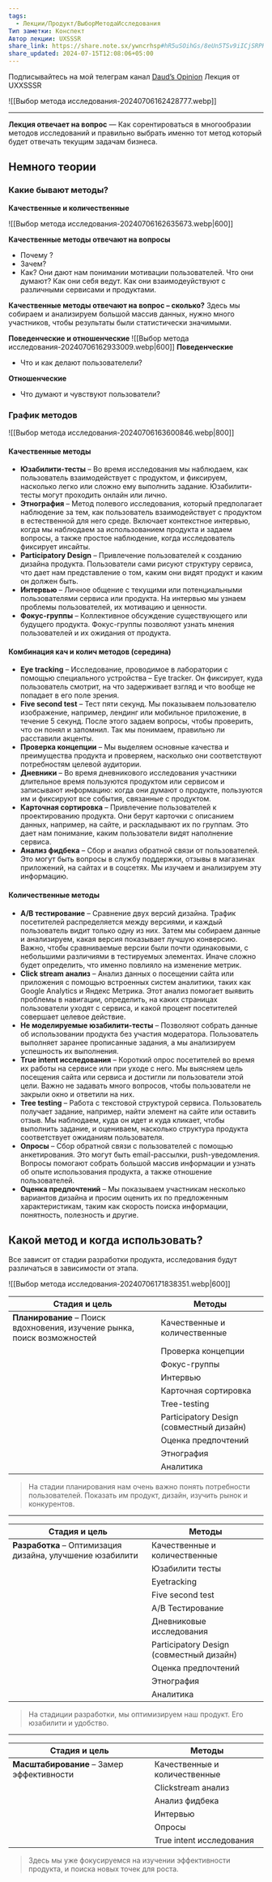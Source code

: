 ```yaml
---
tags:
  - Лекции/Продукт/ВыборМетодаИсследования
Тип заметки: Конспект
Автор лекции: UXSSSR
share_link: https://share.note.sx/ywncrhsp#hR5uSOihGs/8eUn5TSv9iICjSRPHQ3Wq/TRws4GB9go
share_updated: 2024-07-15T12:08:06+05:00
---
```

Подписывайтесь на мой телеграм канал [Daud’s Opinion](https://t.me/DaudsOpinion)
Лекция от UXXSSSR

![[Выбор метода исследования-20240706162428777.webp]]

---

**Лекция отвечает на вопрос** — Как сорентироваться в многообразии методов исследований и правильно выбрать именно тот метод который будет отвечать текущим задачам бизнеса.

## Немного теории

### Какие бывают методы?
**Качественные и количественные**

![[Выбор метода исследования-20240706162635673.webp|600]]

**Качественные методы отвечают на вопросы**
- Почему ?
- Зачем?
- Как?
Они дают нам понимании мотивации пользователей. Что они думают? Как они себя ведут. Как они взаимодеуйствуют с различными сервисами и продуктами.

**Качественные методы отвечают на вопрос – сколько?**
Здесь мы собираем и анализируем большой массив данных, нужно много участников, чтобы результаты были статистически значимыми.

**Поведенческие и отношенческие**
![[Выбор метода исследования-20240706162933009.webp|600]]
**Поведенческие**
- Что и как делают пользователели?

**Отношенческие**
- Что думают и чувствуют пользователи?

### График методов

![[Выбор метода исследования-20240706163600846.webp|800]]

#### Качественные методы
- **Юзабилити-тесты** – Во время исследования мы наблюдаем, как пользователь взаимодействует с продуктом, и фиксируем, насколько легко или сложно ему выполнить задание. Юзабилити-тесты могут проходить онлайн или лично.
- **Этнография** – Метод полевого исследования, который предполагает наблюдение за тем, как пользователь взаимодействует с продуктом в естественной для него среде. Включает контекстное интервью, когда мы наблюдаем за использованием продукта и задаем вопросы, а также простое наблюдение, когда исследователь фиксирует инсайты.
- **Participatory Design** – Привлечение пользователей к созданию дизайна продукта. Пользователи сами рисуют структуру сервиса, что дает нам представление о том, каким они видят продукт и каким он должен быть.
- **Интервью** – Личное общение с текущими или потенциальными пользователями сервиса или продукта. На интервью мы узнаем проблемы пользователей, их мотивацию и ценности.
- **Фокус-группы** – Коллективное обсуждение существующего или будущего продукта. Фокус-группы позволяют узнать мнения пользователей и их ожидания от продукта.

#### Комбинация кач и колич методов (середина)
- **Eye tracking** – Исследование, проводимое в лаборатории с помощью специального устройства – Eye tracker. Он фиксирует, куда пользователь смотрит, на что задерживает взгляд и что вообще не попадает в его поле зрения.
- **Five second test** – Тест пяти секунд. Мы показываем пользователю изображение, например, лендинг или мобильное приложение, в течение 5 секунд. После этого задаем вопросы, чтобы проверить, что он понял и запомнил. Так мы понимаем, правильно ли расставили акценты.
- **Проверка концепции** – Мы выделяем основные качества и преимущества продукта и проверяем, насколько они соответствуют потребностям целевой аудитории.
- **Дневники** – Во время дневникового исследования участники длительное время пользуются продуктом или сервисом и записывают информацию: когда они думают о продукте, пользуются им и фиксируют все события, связанные с продуктом.
- **Карточная сортировка** – Привлечение пользователей к проектированию продукта. Они берут карточки с описанием данных, например, на сайте, и раскладывают их по группам. Это дает нам понимание, каким пользователи видят наполнение сервиса.
- **Анализ фидбека** – Сбор и анализ обратной связи от пользователей. Это могут быть вопросы в службу поддержки, отзывы в магазинах приложений, на сайтах и в соцсетях. Мы изучаем и анализируем эту информацию.

#### Количественные методы
- **A/B тестирование** – Сравнение двух версий дизайна. Трафик посетителей распределяется между версиями, и каждый пользователь видит только одну из них. Затем мы собираем данные и анализируем, какая версия показывает лучшую конверсию. Важно, чтобы сравниваемые версии были почти одинаковыми, с небольшими различиями в тестируемых элементах. Иначе сложно будет определить, что именно повлияло на изменение метрик.
- **Click stream анализ** – Анализ данных о посещении сайта или приложения с помощью встроенных систем аналитики, таких как Google Analytics и Яндекс Метрика. Этот анализ помогает выявить проблемы в навигации, определить, на каких страницах пользователи уходят с сервиса, и какой процент посетителей совершает целевое действие.
- **Не моделируемые юзабилити-тесты** – Позволяют собрать данные об использовании продукта без участия модератора. Пользователь выполняет заранее прописанные задания, а мы анализируем успешность их выполнения.
- **True intent исследования** – Короткий опрос посетителей во время их работы на сервисе или при уходе с него. Мы выясняем цель посещения сайта или сервиса и достигли ли пользователи этой цели. Важно не задавать много вопросов, чтобы пользователи не закрыли окно и ответили на них.
- **Tree testing** – Работа с текстовой структурой сервиса. Пользователь получает задание, например, найти элемент на сайте или оставить отзыв. Мы наблюдаем, куда он идет и куда кликает, чтобы выполнить задание, и оцениваем, насколько структура продукта соответствует ожиданиям пользователя.
- **Опросы** – Сбор обратной связи с пользователей с помощью анкетирования. Это могут быть email-рассылки, push-уведомления. Вопросы помогают собрать большой массив информации и узнать об опыте использования продукта, а также отношение пользователей.
- **Оценка предпочтений** – Мы показываем участникам несколько вариантов дизайна и просим оценить их по предложенным характеристикам, таким как скорость поиска информации, понятность, полезность и другие.

## Какой метод и когда использовать? 

Все зависит от стадии разработки продукта, исследования будут различаться в зависимости от этапа.

![[Выбор метода исследования-20240706171838351.webp|600]]

| **Стадия и цель**                                                        | **Методы**                               |
| ------------------------------------------------------------------------ | ---------------------------------------- |
| **Планирование** – Поиск вдохновения, изучение рынка, поиск возможностей | Качественные и количественные            |
|                                                                          | Проверка концепции                       |
|                                                                          | Фокус-группы                             |
|                                                                          | Интервью                                 |
|                                                                          | Карточная сортировка                     |
|                                                                          | Tree-testing                             |
|                                                                          | Participatory Design (совместный дизайн) |
|                                                                          | Оценка предпочтений                      |
|                                                                          | Этнография                               |
|                                                                          | Аналитика                                |
> На стадии планирования нам очень важно понять потребности пользователей. Показать им продукт, дизайн, изучить рынок и конкурентов.

---

| **Стадия и цель**                                         | **Методы**                               |
| --------------------------------------------------------- | ---------------------------------------- |
| **Разработка** – Оптимизация дизайна, улучшение юзабилити | Качественные и количественные            |
|                                                           | Юзабилити тесты                          |
|                                                           | Eyetracking                              |
|                                                           | Five second test                         |
|                                                           | A/B Тестирование                         |
|                                                           | Дневниковые исследования                 |
|                                                           | Participatory Design (совместный дизайн) |
|                                                           | Оценка предпочтений                      |
|                                                           | Этнография                               |
|                                                           | Аналитика                                |
> На стадиции разработки, мы оптимизируем наш продукт. Его юзабилити и удобство.

---

| **Стадия и цель**                         | **Методы**                    |
| ----------------------------------------- | ----------------------------- |
| **Масштабирование** – Замер эффективности | Качественные и количественные |
|                                           | Clickstream анализ            |
|                                           | Анализ фидбека                |
|                                           | Интервью                      |
|                                           | Опросы                        |
|                                           | True intent исследования      |
> Здесь мы уже фокусируемся на изучении эффективности продукта, и поиска новых точек для роста. 